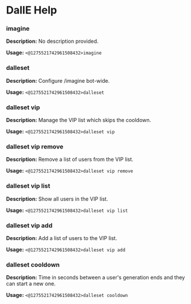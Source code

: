 # DallE Help

### imagine

**Description:** No description provided.

**Usage:** `<@1275521742961508432>imagine`

### dalleset

**Description:** Configure /imagine bot-wide.

**Usage:** `<@1275521742961508432>dalleset`

### dalleset vip

**Description:** Manage the VIP list which skips the cooldown.

**Usage:** `<@1275521742961508432>dalleset vip`

### dalleset vip remove

**Description:** Remove a list of users from the VIP list.

**Usage:** `<@1275521742961508432>dalleset vip remove`

### dalleset vip list

**Description:** Show all users in the VIP list.

**Usage:** `<@1275521742961508432>dalleset vip list`

### dalleset vip add

**Description:** Add a list of users to the VIP list.

**Usage:** `<@1275521742961508432>dalleset vip add`

### dalleset cooldown

**Description:** Time in seconds between a user's generation ends and they can start a new one.

**Usage:** `<@1275521742961508432>dalleset cooldown`

